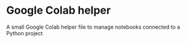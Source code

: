 # Google Colab helper
A small Google Colab helper file to manage notebooks connected to a Python project
